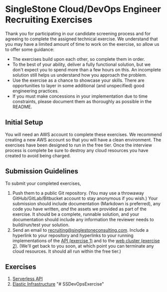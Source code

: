 # SingleStone Cloud/DevOps Engineer Recruiting Exercises

Thank you for participating in our candidate screening process and for agreeing to complete the assigned technical exercise. We understand that you may have a limited amount of time to work on the exercise, so allow us to offer some guidance:

- The exercises build upon each other, so complete them in order.
- To the best of your ability, deliver a fully functional solution, but we don't expect you to spend more than a few hours on this. An incomplete solution still helps us understand how you approach the problem.
- Use the exercise as a chance to showcase your skills. There are opportunities to layer in some additional (and unspecified) good engineering practices.
- If you must make concessions in your implementation due to time constraints, please document them as thoroughly as possible in the README.

## Initial Setup

You will need an AWS account to complete these exercises. We recommend creating a new AWS account so that you will have a clean environment. The exercises have been designed to run in the free tier. Once the interview process is complete be sure to destroy any cloud resources you have created to avoid being charged.

## Submission Guidelines

To submit your completed exercises,

1. Push them to a public Git repository. (You may use a throwaway GitHub/GitLab/Bitbucket account to stay anonymous if you wish.)  Your submission should include documentation (Markdown is preferred), any code you have written, _and_ the assets we provided as part of the exercise. It should be a complete, runnable solution, and your documentation should include any information the reviewer needs to build/run/test your solution.
1. Send an email to recruiting@singlestoneconsulting.com. Include a hyperlink to your repository and hyperlinks to your running implementations of the [API (exercise 1)](exercise_1/) and to the [web cluster (exercise 2)](exercise_2/). (We'll get back to you soon, at which point you can terminate any cloud resources. It should all run within the free tier.)

## Exercises

1. [Serverless API](exercise_1/)
2. [Elastic Infrastructure](exercise_2/)
"# SSDevOpsExercise" 
